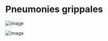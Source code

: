 # Pneumonies grippales

![Image](.//media/infections/Scan_0213.jpg)

![Image](.//media/infections/Scan_0213_verso.jpg)
